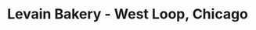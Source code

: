 ---
title: "Levain Bakery - West Loop, Chicago"
url: /chicago/levain-bakery-west-loop-chicago/
shop: bakery
---